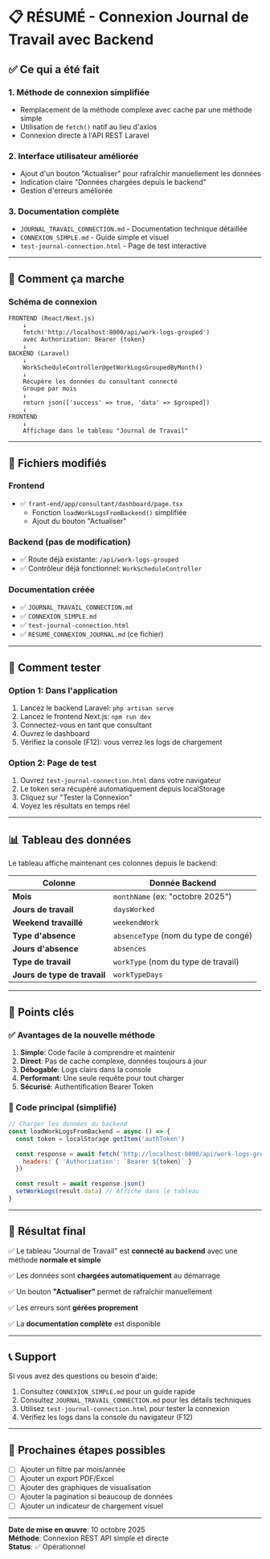 # 📋 RÉSUMÉ - Connexion Journal de Travail avec Backend

## ✅ Ce qui a été fait

### 1. **Méthode de connexion simplifiée**
- Remplacement de la méthode complexe avec cache par une méthode simple
- Utilisation de `fetch()` natif au lieu d'axios
- Connexion directe à l'API REST Laravel

### 2. **Interface utilisateur améliorée**
- Ajout d'un bouton "Actualiser" pour rafraîchir manuellement les données
- Indication claire "Données chargées depuis le backend"
- Gestion d'erreurs améliorée

### 3. **Documentation complète**
- `JOURNAL_TRAVAIL_CONNECTION.md` - Documentation technique détaillée
- `CONNEXION_SIMPLE.md` - Guide simple et visuel
- `test-journal-connection.html` - Page de test interactive

---

## 🔄 Comment ça marche

### Schéma de connexion

```
FRONTEND (React/Next.js)
    ↓
    fetch('http://localhost:8000/api/work-logs-grouped')
    avec Authorization: Bearer {token}
    ↓
BACKEND (Laravel)
    ↓
    WorkScheduleController@getWorkLogsGroupedByMonth()
    ↓
    Récupère les données du consultant connecté
    Groupe par mois
    ↓
    return json(['success' => true, 'data' => $grouped])
    ↓
FRONTEND
    ↓
    Affichage dans le tableau "Journal de Travail"
```

---

## 📁 Fichiers modifiés

### Frontend
- ✅ `frant-end/app/consultant/dashboard/page.tsx`
  - Fonction `loadWorkLogsFromBackend()` simplifiée
  - Ajout du bouton "Actualiser"

### Backend (pas de modification)
- ✅ Route déjà existante: `/api/work-logs-grouped`
- ✅ Contrôleur déjà fonctionnel: `WorkScheduleController`

### Documentation créée
- ✅ `JOURNAL_TRAVAIL_CONNECTION.md`
- ✅ `CONNEXION_SIMPLE.md`
- ✅ `test-journal-connection.html`
- ✅ `RESUME_CONNEXION_JOURNAL.md` (ce fichier)

---

## 🧪 Comment tester

### Option 1: Dans l'application
1. Lancez le backend Laravel: `php artisan serve`
2. Lancez le frontend Next.js: `npm run dev`
3. Connectez-vous en tant que consultant
4. Ouvrez le dashboard
5. Vérifiez la console (F12): vous verrez les logs de chargement

### Option 2: Page de test
1. Ouvrez `test-journal-connection.html` dans votre navigateur
2. Le token sera récupéré automatiquement depuis localStorage
3. Cliquez sur "Tester la Connexion"
4. Voyez les résultats en temps réel

---

## 📊 Tableau des données

Le tableau affiche maintenant ces colonnes depuis le backend:

| Colonne | Donnée Backend |
|---------|----------------|
| **Mois** | `monthName` (ex: "octobre 2025") |
| **Jours de travail** | `daysWorked` |
| **Weekend travaillé** | `weekendWork` |
| **Type d'absence** | `absenceType` (nom du type de congé) |
| **Jours d'absence** | `absences` |
| **Type de travail** | `workType` (nom du type de travail) |
| **Jours de type de travail** | `workTypeDays` |

---

## 🔑 Points clés

### ✅ Avantages de la nouvelle méthode

1. **Simple**: Code facile à comprendre et maintenir
2. **Direct**: Pas de cache complexe, données toujours à jour
3. **Débogable**: Logs clairs dans la console
4. **Performant**: Une seule requête pour tout charger
5. **Sécurisé**: Authentification Bearer Token

### 📝 Code principal (simplifié)

```javascript
// Charger les données du backend
const loadWorkLogsFromBackend = async () => {
  const token = localStorage.getItem('authToken')
  
  const response = await fetch('http://localhost:8000/api/work-logs-grouped', {
    headers: { 'Authorization': `Bearer ${token}` }
  })
  
  const result = await response.json()
  setWorkLogs(result.data) // Affiche dans le tableau
}
```

---

## 🎯 Résultat final

✅ Le tableau "Journal de Travail" est **connecté au backend** avec une méthode **normale et simple**

✅ Les données sont **chargées automatiquement** au démarrage

✅ Un bouton **"Actualiser"** permet de rafraîchir manuellement

✅ Les erreurs sont **gérées proprement**

✅ La **documentation complète** est disponible

---

## 📞 Support

Si vous avez des questions ou besoin d'aide:

1. Consultez `CONNEXION_SIMPLE.md` pour un guide rapide
2. Consultez `JOURNAL_TRAVAIL_CONNECTION.md` pour les détails techniques
3. Utilisez `test-journal-connection.html` pour tester la connexion
4. Vérifiez les logs dans la console du navigateur (F12)

---

## 🚀 Prochaines étapes possibles

- [ ] Ajouter un filtre par mois/année
- [ ] Ajouter un export PDF/Excel
- [ ] Ajouter des graphiques de visualisation
- [ ] Ajouter la pagination si beaucoup de données
- [ ] Ajouter un indicateur de chargement visuel

---

**Date de mise en œuvre**: 10 octobre 2025  
**Méthode**: Connexion REST API simple et directe  
**Status**: ✅ Opérationnel

















